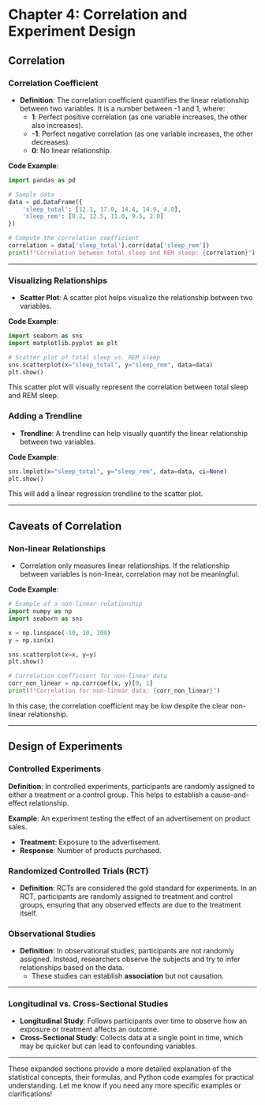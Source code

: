 # Chapter 4: Correlation and Experiment Design

## Correlation

### Correlation Coefficient
- **Definition**: The correlation coefficient quantifies the linear relationship between two variables. It is a number between -1 and 1, where:
  - **1**: Perfect positive correlation (as one variable increases, the other also increases).
  - **-1**: Perfect negative correlation (as one variable increases, the other decreases).
  - **0**: No linear relationship.

**Code Example**:
```python
import pandas as pd

# Sample data
data = pd.DataFrame({
    'sleep_total': [12.1, 17.0, 14.4, 14.9, 4.0],
    'sleep_rem': [8.2, 12.5, 11.0, 9.5, 2.0]
})

# Compute the correlation coefficient
correlation = data['sleep_total'].corr(data['sleep_rem'])
print(f"Correlation between total sleep and REM sleep: {correlation}")
```

---

### Visualizing Relationships
- **Scatter Plot**: A scatter plot helps visualize the relationship between two variables.

**Code Example**:
```python
import seaborn as sns
import matplotlib.pyplot as plt

# Scatter plot of total sleep vs. REM sleep
sns.scatterplot(x="sleep_total", y="sleep_rem", data=data)
plt.show()
```

This scatter plot will visually represent the correlation between total sleep and REM sleep.

### Adding a Trendline
- **Trendline**: A trendline can help visually quantify the linear relationship between two variables.

**Code Example**:
```python
sns.lmplot(x="sleep_total", y="sleep_rem", data=data, ci=None)
plt.show()
```

This will add a linear regression trendline to the scatter plot.

---

## Caveats of Correlation

### Non-linear Relationships
- Correlation only measures linear relationships. If the relationship between variables is non-linear, correlation may not be meaningful.

**Code Example**:
```python
# Example of a non-linear relationship
import numpy as np
import seaborn as sns

x = np.linspace(-10, 10, 100)
y = np.sin(x)

sns.scatterplot(x=x, y=y)
plt.show()

# Correlation coefficient for non-linear data
corr_non_linear = np.corrcoef(x, y)[0, 1]
print(f"Correlation for non-linear data: {corr_non_linear}")
```

In this case, the correlation coefficient may be low despite the clear non-linear relationship.

---

## Design of Experiments

### Controlled Experiments
**Definition**: In controlled experiments, participants are randomly assigned to either a treatment or a control group. This helps to establish a cause-and-effect relationship.

**Example**: An experiment testing the effect of an advertisement on product sales.

  - **Treatment**: Exposure to the advertisement.
  - **Response**: Number of products purchased.

### Randomized Controlled Trials (RCT)
- **Definition**: RCTs are considered the gold standard for experiments. In an RCT, participants are randomly assigned to treatment and control groups, ensuring that any observed effects are due to the treatment itself.

### Observational Studies
- **Definition**: In observational studies, participants are not randomly assigned. Instead, researchers observe the subjects and try to infer relationships based on the data.
  - These studies can establish **association** but not causation.

---

### Longitudinal vs. Cross-Sectional Studies
- **Longitudinal Study**: Follows participants over time to observe how an exposure or treatment affects an outcome.
- **Cross-Sectional Study**: Collects data at a single point in time, which may be quicker but can lead to confounding variables.

---

These expanded sections provide a more detailed explanation of the statistical concepts, their formulas, and Python code examples for practical understanding. Let me know if you need any more specific examples or clarifications!